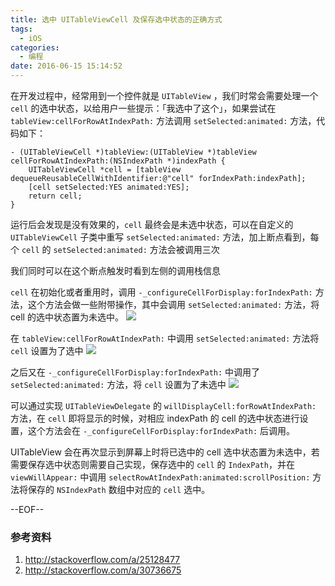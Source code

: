 ```yaml
---
title: 选中 UITableViewCell 及保存选中状态的正确方式
tags:
  - iOS
categories:
  - 编程
date: 2016-06-15 15:14:52
---
```


在开发过程中，经常用到一个控件就是 `UITableView` ，我们时常会需要处理一个 `cell` 的选中状态，以给用户一些提示：「我选中了这个」，如果尝试在 `tableView:cellForRowAtIndexPath:` 方法调用 `setSelected:animated:` 方法，代码如下：

```
- (UITableViewCell *)tableView:(UITableView *)tableView cellForRowAtIndexPath:(NSIndexPath *)indexPath {
    UITableViewCell *cell = [tableView dequeueReusableCellWithIdentifier:@"cell" forIndexPath:indexPath];
    [cell setSelected:YES animated:YES];
    return cell;
}
```

运行后会发现是没有效果的，`cell` 最终会是未选中状态，可以在自定义的 `UITableViewCell` 子类中重写 `setSelected:animated:` 方法，加上断点看到，每个 `cell` 的 `setSelected:animated:` 方法会被调用三次

我们同时可以在这个断点触发时看到左侧的调用栈信息

`cell` 在初始化或者重用时，调用 `-_configureCellForDisplay:forIndexPath:` 方法，这个方法会做一些附带操作，其中会调用 `setSelected:animated:` 方法，将 cell 的选中状态置为未选中。
![](https://o4zqhe4wo.qnssl.com/blog-img/1465975297629.png)

在 `tableView:cellForRowAtIndexPath:` 中调用 `setSelected:animated:` 方法将 `cell` 设置为了选中
![](https://o4zqhe4wo.qnssl.com/blog-img/1465981336097.png)

之后又在 `-_configureCellForDisplay:forIndexPath:` 中调用了`setSelected:animated:` 方法，将 `cell` 设置为了未选中
![](https://o4zqhe4wo.qnssl.com/blog-img/1465981408546.png)

可以通过实现 `UITableViewDelegate` 的 `willDisplayCell:forRowAtIndexPath:` 方法，在 `cell` 即将显示的时候，对相应 indexPath 的 cell 的选中状态进行设置，这个方法会在 `-_configureCellForDisplay:forIndexPath:` 后调用。

UITableView 会在再次显示到屏幕上时将已选中的 cell 选中状态置为未选中，若需要保存选中状态则需要自己实现，保存选中的 `cell` 的 `IndexPath`，并在 `viewWillAppear:` 中调用 `selectRowAtIndexPath:animated:scrollPosition:` 方法将保存的 `NSIndexPath` 数组中对应的 `cell` 选中。

--EOF--

### 参考资料
1. http://stackoverflow.com/a/25128477
2. http://stackoverflow.com/a/30736675

